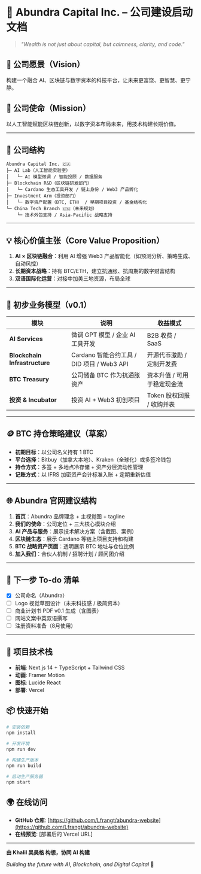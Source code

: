 # 🏢 Abundra Capital Inc. – 公司建设启动文档

> *"Wealth is not just about capital, but calmness, clarity, and code."*

## 🌟 公司愿景（Vision）

构建一个融合 AI、区块链与数字资本的科技平台，让未来更富饶、更智慧、更宁静。

## 🎯 公司使命（Mission）

以人工智能赋能区块链创新，以数字资本布局未来，用技术构建长期价值。

---

## 🧱 公司结构

```
Abundra Capital Inc. 🇨🇦
├─ AI Lab（人工智能实验室）
│   └─ AI 模型微调 / 智能投顾 / 数据服务
├─ Blockchain R&D（区块链研发部门）
│   └─ Cardano 生态工具开发 / 链上身份 / Web3 产品孵化
├─ Investment Arm（投资部门）
│   └─ 数字资产配置（BTC, ETH） / 早期项目投资 / 基金结构化
└─ China Tech Branch 🇨🇳（未来规划）
    └─ 技术外包支持 / Asia-Pacific 战略支持
```

---

## 💡 核心价值主张（Core Value Proposition）

1. **AI × 区块链融合**：利用 AI 增强 Web3 产品智能化（如预测分析、策略生成、自动风控）
2. **长期资本战略**：持有 BTC/ETH，建立抗通胀、抗周期的数字财富结构
3. **双语国际化运营**：对接中加美三地资源，布局全球

---

## 🧠 初步业务模型（v0.1）

| 模块 | 说明 | 收益模式 |
|------|------|----------|
| **AI Services** | 微调 GPT 模型 / 企业 AI 工具开发 | B2B 收费 / SaaS |
| **Blockchain Infrastructure** | Cardano 智能合约工具 / DID 项目 / Web3 API | 开源代币激励 / 定制开发费 |
| **BTC Treasury** | 公司储备 BTC 作为抗通胀资产 | 资本升值 / 可用于稳定现金流 |
| **投资 & Incubator** | 投资 AI + Web3 初创项目 | Token 股权回报 / 收购并表 |

---

## 🪙 BTC 持仓策略建议（草案）

- **初期目标**：以公司名义持有 1 BTC
- **平台选择**：Bitbuy（加拿大本地）、Kraken（全球化）或多签冷钱包
- **持仓方式**：多签 + 多地点冷存储 + 资产分层流动性管理
- **记账方式**：以 IFRS 加密资产会计标准入账 + 定期重新估值

---

## 🌐 Abundra 官网建议结构

1. **首页**：Abundra 品牌理念 + 主视觉图 + tagline
2. **我们的使命**：公司定位 + 三大核心模块介绍
3. **AI 产品与服务**：展示技术解决方案（含截图、案例）
4. **区块链生态**：展示 Cardano 等链上项目支持和构建
5. **BTC 战略资产页面**：透明展示 BTC 地址与仓位比例
6. **加入我们**：合伙人机制 / 招聘计划 / 顾问团介绍

---

## 📝 下一步 To-do 清单

- [x] 公司命名（Abundra）
- [ ] Logo 视觉草图设计（未来科技感 / 极简资本）
- [ ] 商业计划书 PDF v0.1 生成（含图表）
- [ ] 网站文案中英双语撰写
- [ ] 注册资料准备（8月使用）

---

## 🚀 项目技术栈

- **前端**: Next.js 14 + TypeScript + Tailwind CSS
- **动画**: Framer Motion
- **图标**: Lucide React
- **部署**: Vercel

## 📦 快速开始

```bash
# 安装依赖
npm install

# 开发环境
npm run dev

# 构建生产版本
npm run build

# 启动生产服务器
npm start
```

## 🌍 在线访问

- **GitHub 仓库**: [https://github.com/Lfrangt/abundra-website](https://github.com/Lfrangt/abundra-website)
- **在线预览**: [部署后的 Vercel URL]

---

**由 Khalil 吴昊格 构想，协同 AI 构建**

*Building the future with AI, Blockchain, and Digital Capital* 🚀 
